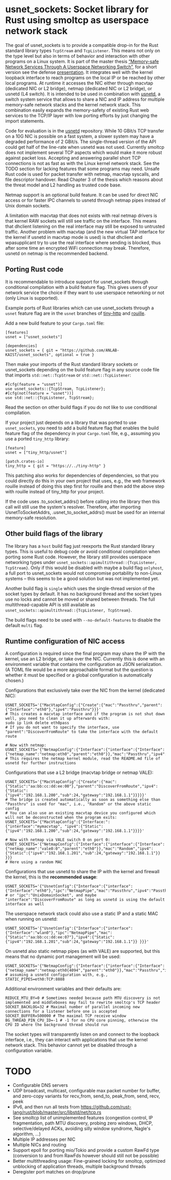 # usnet_sockets: Socket library for Rust using smoltcp as userspace network stack

The goal of usnet_sockets is to provide a compatible drop-in for the Rust standard library types `TcpStream` and `TcpListener`. This means not only on the type level but also in terms of behavior and interaction with other programs on a Linux system.
It is part of the master thesis [“Memory-safe Network Services Through A Userspace Networking Switch”](https://pothos.github.io/papers/msc_thesis_memory-safe_network_services_userspace_switch.pdf), for a short version see the defense [presentation](https://pothos.github.io/papers/msc_thesis_memory-safe_network_services_userspace_switch_slides.pdf).
It integrates well with the kernel loopback interface to reach programs on the local IP or be reached by other local programs.
At runtime it accesses the NIC either through macvtap (dedicated NIC or L2 bridge), netmap (dedicated NIC or L2 bridge), or usnetd (L4 switch).
It is intended to be used in combination with [usnetd](https://github.com/ANLAB-KAIST/usnetd), a switch system service that allows to share a NIC and IP address for multiple memory-safe network stacks and the kernel network stack.
This combination easily expands the memory-safety of existing Rust web services to the TCP/IP layer with low porting efforts by just changing the import statements.

Code for evaluation is in the [usnetd](https://github.com/ANLAB-KAIST/usnetd) repository. While 10 GBit/s TCP transfer on a 10G NIC is possible on a fast system, a slower system may have a degraded performance of 2 GBit/s.
The single-thread version of the API could get half of the line-rate when usnetd was not used.
Currently smoltcp does not implement several TCP aspects which would make it more robust against packet loss.
Accepting and answering parallel short TCP connections is not as fast as with the Linux kernel network stack.
See the TODO section for lacking features that some programs may need.
Unsafe Rust code is used for packet transfer with netmap, macvtap syscalls, and file descriptor handover. Read Chapter 3 of the thesis which reasons about the threat model and L2 handling as trusted code base.

Netmap support is an optional build feature. It can be used for direct NIC access or for faster IPC channels to usnetd through netmap pipes instead of Unix domain sockets.

A limitation with macvtap that does not exists with real netmap drivers is that kernel RAW sockets will still see traffic on the interface.
This means that dhclient listening on the real interface may still be exposed to untrusted traffic.
Another problem with macvtap (and the new virtual TAP interface for the kernel if usnetd in macvtap mode is used) is that dhclient and wpasupplicant try to use the real interface where sending is blocked, thus after some time an encrypted WiFi connection may break.
Therefore, usnetd on netmap is the recommended backend.

## Porting Rust code

It is recommendable to introduce support for usnet_sockets through conditional compilation with a build feature flag.
This gives users of your network service the choice if they want to use userspace networking or not (only Linux is supported).

Example ports of Rust libraries which can use usnet_sockets through a `usnet` feature flag are in the `usnet` branches of [tiny-http](https://github.com/pothos/tiny-http) and [rouille](https://github.com/pothos/rouille).

Add a new build feature to your `Cargo.toml` file:

    [features]
    usnet = ["usnet_sockets"]
    
    [dependencies]
    usnet_sockets = { git = "https://github.com/ANLAB-KAIST/usnet_sockets", optional = true }

Then make your imports of the Rust standard library sockets or usnet_sockets depending on the build feature flag in any source code file that imports `std::net::TcpStream` or `std::net::TcpListener`:

    #[cfg(feature = "usnet")]
    use usnet_sockets::{TcpStream, TcpListener};
    #[cfg(not(feature = "usnet"))]
    use std::net::{TcpListener, TcpStream};

Read the section on other build flags if you do not like to use conditional compilation.

If your project just depends on a library that was ported to use `usnet_sockets`, you need to add a build feature flag that enables the build feature flag of the dependency in your `Cargo.toml` file, e.g., assuming you use a ported `tiny_http` library:

    [feature]
    usnet = ["tiny_http/usnet"]
    
    [patch.crates-io]
    tiny_http = { git = "https://../tiny-http" }

This patching also works for dependencies of dependencies, so that you could directly do this in your own project that uses, e.g., the web framework rouille instead of doing this step first for rouille and then add the above step with rouille instead of tiny_http for your project.

If the code uses .to_socket_addrs() before calling into the library then this call will still use the system's resolver.
Therefore, after importing UsnetToSocketAddrs, .usnet_to_socket_addrs() must be used for an internal memory-safe resolution.

## Other build flags of the library
The library has a `host` build flag just reexports the Rust standard library types. This is useful to debug code or avoid conditional compilation when porting some Rust code. However, the library still provides userspace networking types under `usnet_sockets::apimultithread::{TcpListener, TcpStream}`. Only if this would be disabled with maybe a build flag `onlyhost`, a full port to usnet_sockets would not compromise portability to non-Linux systems – this seems to be a good solution but was not implemented yet.

Another build flag is `single` which uses the single-thread version of the socket types by default. It has no background thread and the socket types use no locks and cannot be moved or shared between threads.
The full multithread-capable API is still available as `usnet_sockets::apimultithread::{TcpListener, TcpStream}`.

The build flags need to be used with `--no-default-features` to disable the default `multi` flag.

## Runtime configuration of NIC access
A configuration is required since the final program may share the IP with the kernel, use an L2 bridge, or take over the NIC.
Currently this is done with an environment variable that contains the configuration as JSON serialization. (A TOML file would be a more approachable format but the question is whether it must be specified or a global configuration is automatically chosen.)

Configurations that exclusively take over the NIC from the kernel (dedicated NIC):

    USNET_SOCKETS='{"MacVtapConfig":{"Create":{"mac":"Passthru","parent":{"Interface":"eth0"},"ipv4":"Passthru"}}}'
    # This creates a macvtap interface and if the program is not shut down well, you need to clean it up afterwards with:
    sudo ip link delete eth0pass
    # If you do not want to specify the interface, use "parent":"DiscoverFromRoute" to take the interface with the default route

    # Now with netmap:
    USNET_SOCKETS='{"NetmapConfig":{"Interface":{"interface":{"Interface":{"netmap_name":"netmap:eth0","parent":"eth0"}},"mac":"Passthru","ipv4":"Passthru"}}}'
    # This requires the netmap kernel module, read the README.md file of usnetd for further instructions

Configurations that use a L2 bridge (macvtap bridge or netmap VALE):

    USNET_SOCKETS='{"MacVtapConfig":{"Create":{"mac":{"Static":"aa:bb:cc:dd:ee:00"},"parent":"DiscoverFromRoute","ipv4":{"Static":{"ipv4":"192.168.1.200","sub":24,"gateway":"192.168.1.1"}}}}}'
    # The bridge is created automatically as soon as something else than "Passthru" is used for "mac", i.e., "Random" or the above static config
    # You can also use an existing macvtap device you configured which will not be deconstructed when the program exits:
    USNET_SOCKETS='{"MacVtapConfig":{"Interface:":{"interface":"mymacvtap", "ipv4":{"Static":{"ipv4":"192.168.1.200","sub":24,"gateway":"192.168.1.1"}}}}'
    
    # Now with netmap via VALE switch 0 on port 0:
    USNET_SOCKETS='{"NetmapConfig":{"Interface":{"interface":{"Interface":{"netmap_name":"vale0:0","parent":"eth0"}},"mac":"Random","ipv4":{"Static":{"ipv4":"192.168.1.201","sub":24,"gateway":"192.168.1.1"}} }}}
    # Here using a random MAC


Configurations that use usnetd to share the IP with the kernel and firewall the kernel, this is the **recommended usage**:

    USNET_SOCKETS='{"UsnetConfig":{"Interface":{"interface":{"Interface":"eth0"},"ipc":"NetmapPipe","mac":"Passthru","ipv4":"Passthru"}}}'
    # or "ipc":"UnixDomainSocket", and maybe "interface":"DiscoverFromRoute" as long as usnetd is using the default interface as well

The userspace network stack could also use a static IP and a static MAC when running on usnetd:

    USNET_SOCKETS='{"UsnetConfig":{"Interface":{"interface":{"Interface":"wlan0"},"ipc":"NetmapPipe","mac": {"Static":"aa:bb:cc:dd:ee:07"},"ipv4":{"Static":{"ipv4":"192.168.1.201","sub":24,"gateway":"192.168.1.1"}} }}}'

On usnetd also static netmap pipes (as with VALE) are supported, but this means that no dynamic port management will be used:

    USNET_SOCKETS='{"NetmapConfig":{"Interface":{"interface":{"Interface":{"netmap_name":"netmap:eth0{4094","parent":"eth0"}},"mac":"Passthru","ipv4":"Passthru"}}}'
    # assuming a usnetd configuration with, e.g., STATIC_PIPES=eth0:TCP:8888


Additional environment variables and their defaults are:

    REDUCE_MTU_BY=0 # Sometimes needed because path MTU discovery is not implemented and middleboxes may fail to rewrite smoltcp's TCP header
    SOCKET_BACKLOG=32 # Maximal number of parallel incoming new connections for a listener before one is accepted
    SOCKET_BUFFER=500000 # The maximal TCP receive window
    BG_THREAD_PIN_CPU_ID=-1 # -1 for no CPU core pinning, otherwise the CPU ID where the background thread should run

The socket types will transparently listen on and connect to the loopback interface, i.e., they can interact with applications that use the kernel network stack. This behavior cannot yet be disabled through a configuration variable.

# TODO

* Configurable DNS servers
* UDP broadcast, multicast, configurable max packet number for buffer, and zero-copy variants for recv_from, send_to, peak_from, send, recv, peek
* IPv6, and then run all tests from https://github.com/rust-lang/rust/blob/master/src/libstd/net/tcp.rs
* See smoltcp list of unimplemented features (congestion control, IP fragmentation, path MTU discovery, probing zero windows, DHCP, selective/delayed ACKs, avoiding silly window syndrome, Nagle's algorithm, …)
* Multiple IP addresses per NIC
* Multiple NICs and routing
* Support epoll for porting mio/Tokio and provide a custom RawFd type (conversion to and from RawFds however should still not be possible)
* Better multithreading usage: Fine-grained locking for smoltcp, optimized unblocking of application threads, multiple background threads
* Deregister port matches on drop/prune
